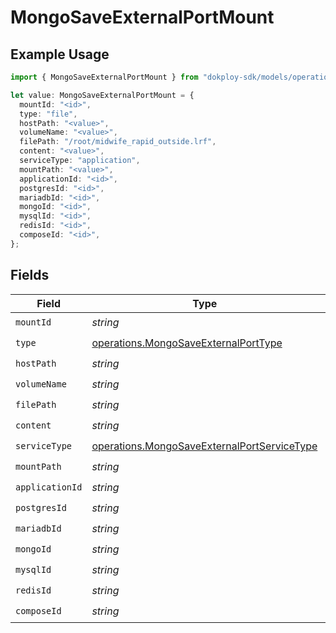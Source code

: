 # MongoSaveExternalPortMount

## Example Usage

```typescript
import { MongoSaveExternalPortMount } from "dokploy-sdk/models/operations";

let value: MongoSaveExternalPortMount = {
  mountId: "<id>",
  type: "file",
  hostPath: "<value>",
  volumeName: "<value>",
  filePath: "/root/midwife_rapid_outside.lrf",
  content: "<value>",
  serviceType: "application",
  mountPath: "<value>",
  applicationId: "<id>",
  postgresId: "<id>",
  mariadbId: "<id>",
  mongoId: "<id>",
  mysqlId: "<id>",
  redisId: "<id>",
  composeId: "<id>",
};
```

## Fields

| Field                                                                                                      | Type                                                                                                       | Required                                                                                                   | Description                                                                                                |
| ---------------------------------------------------------------------------------------------------------- | ---------------------------------------------------------------------------------------------------------- | ---------------------------------------------------------------------------------------------------------- | ---------------------------------------------------------------------------------------------------------- |
| `mountId`                                                                                                  | *string*                                                                                                   | :heavy_check_mark:                                                                                         | N/A                                                                                                        |
| `type`                                                                                                     | [operations.MongoSaveExternalPortType](../../models/operations/mongosaveexternalporttype.md)               | :heavy_check_mark:                                                                                         | N/A                                                                                                        |
| `hostPath`                                                                                                 | *string*                                                                                                   | :heavy_check_mark:                                                                                         | N/A                                                                                                        |
| `volumeName`                                                                                               | *string*                                                                                                   | :heavy_check_mark:                                                                                         | N/A                                                                                                        |
| `filePath`                                                                                                 | *string*                                                                                                   | :heavy_check_mark:                                                                                         | N/A                                                                                                        |
| `content`                                                                                                  | *string*                                                                                                   | :heavy_check_mark:                                                                                         | N/A                                                                                                        |
| `serviceType`                                                                                              | [operations.MongoSaveExternalPortServiceType](../../models/operations/mongosaveexternalportservicetype.md) | :heavy_check_mark:                                                                                         | N/A                                                                                                        |
| `mountPath`                                                                                                | *string*                                                                                                   | :heavy_check_mark:                                                                                         | N/A                                                                                                        |
| `applicationId`                                                                                            | *string*                                                                                                   | :heavy_check_mark:                                                                                         | N/A                                                                                                        |
| `postgresId`                                                                                               | *string*                                                                                                   | :heavy_check_mark:                                                                                         | N/A                                                                                                        |
| `mariadbId`                                                                                                | *string*                                                                                                   | :heavy_check_mark:                                                                                         | N/A                                                                                                        |
| `mongoId`                                                                                                  | *string*                                                                                                   | :heavy_check_mark:                                                                                         | N/A                                                                                                        |
| `mysqlId`                                                                                                  | *string*                                                                                                   | :heavy_check_mark:                                                                                         | N/A                                                                                                        |
| `redisId`                                                                                                  | *string*                                                                                                   | :heavy_check_mark:                                                                                         | N/A                                                                                                        |
| `composeId`                                                                                                | *string*                                                                                                   | :heavy_check_mark:                                                                                         | N/A                                                                                                        |